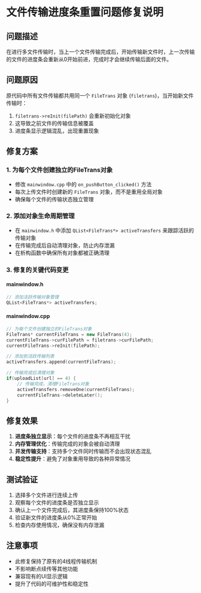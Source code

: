# 文件传输进度条重置问题修复说明

## 问题描述
在进行多文件传输时，当上一个文件传输完成后，开始传输新文件时，上一次传输的文件的进度条会重新从0开始前进，完成时才会继续传输后面的文件。

## 问题原因
原代码中所有文件传输都共用同一个 `FileTrans` 对象 (`filetrans`)，当开始新文件传输时：
1. `filetrans->reInit(filePath)` 会重新初始化对象
2. 这导致之前文件的传输信息被覆盖
3. 进度条显示逻辑混乱，出现重置现象

## 修复方案

### 1. 为每个文件创建独立的FileTrans对象
- 修改 `mainwindow.cpp` 中的 `on_pushButton_clicked()` 方法
- 每次上传文件时创建新的 `FileTrans` 对象，而不是重用全局对象
- 确保每个文件的传输状态独立管理

### 2. 添加对象生命周期管理
- 在 `mainwindow.h` 中添加 `QList<FileTrans*> activeTransfers` 来跟踪活跃的传输对象
- 在传输完成后自动清理对象，防止内存泄漏
- 在析构函数中确保所有对象都被正确清理

### 3. 修复的关键代码变更

#### mainwindow.h
```cpp
// 添加活跃传输对象管理
QList<FileTrans*> activeTransfers;
```

#### mainwindow.cpp
```cpp
// 为每个文件创建独立的FileTrans对象
FileTrans* currentFileTrans = new FileTrans(4);
currentFileTrans->curFilePath = filetrans->curFilePath;
currentFileTrans->reInit(filePath);

// 添加到活跃传输列表
activeTransfers.append(currentFileTrans);

// 传输完成后清理对象
if(uploadList[url] == 4) {
    // 传输完成，清理FileTrans对象
    activeTransfers.removeOne(currentFileTrans);
    currentFileTrans->deleteLater();
}
```

## 修复效果
1. **进度条独立显示**：每个文件的进度条不再相互干扰
2. **内存管理优化**：传输完成的对象会被自动清理
3. **并发传输支持**：支持多个文件同时传输而不会出现状态混乱
4. **稳定性提升**：避免了对象重用导致的各种异常情况

## 测试验证
1. 选择多个文件进行连续上传
2. 观察每个文件的进度条是否独立显示
3. 确认上一个文件完成后，其进度条保持100%状态
4. 验证新文件的进度条从0%正常开始
5. 检查内存使用情况，确保没有内存泄漏

## 注意事项
- 此修复保持了原有的4线程传输机制
- 不影响断点续传等其他功能
- 兼容现有的UI显示逻辑
- 提升了代码的可维护性和稳定性